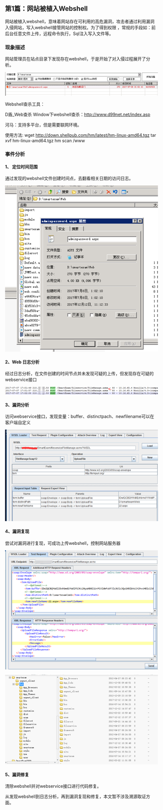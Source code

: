 ## 第1篇：网站被植入Webshell

网站被植入webshell，意味着网站存在可利用的高危漏洞，攻击者通过利用漏洞入侵网站，写入webshell接管网站的控制权。为了得到权限 ，常规的手段如：前后台任意文件上传，远程命令执行，Sql注入写入文件等。

### 现象描述

网站管理员在站点目录下发现存在webshell，于是开始了对入侵过程展开了分析。

![](./image/1-1.png)

Webshell查杀工具：

D盾_Web查杀 
Window下webshell查杀：http://www.d99net.net/index.asp

河马：支持多平台，但是需要联网环境。

使用方法:
wget http://down.shellpub.com/hm/latest/hm-linux-amd64.tgz
tar xvf hm-linux-amd64.tgz
hm scan  /www

### 事件分析

#### 1、 **定位时间范围**

通过发现的webshell文件创建时间点，去翻看相关日期的访问日志。

![](./image/1-2.png)

#### 2、Web 日志分析

经过日志分析，在文件创建的时间节点并未发现可疑的上传，但发现存在可疑的webservice接口

![](./image/1-3.png)

#### 3、漏洞分析

访问webservice接口，发现变量：buffer、distinctpach、newfilename可以在客户端自定义

![](./image/1-4.png)

#### 4、漏洞复现

尝试对漏洞进行复现，可成功上传webshell，控制网站服务器

![](./image/1-5.png)

![](./image/1-6.png)

#### 5、漏洞修复

清除webshell并对webservice接口进行代码修复。

从发现webshell到日志分析，再到漏洞复现和修复，本文暂不涉及溯源取证方面。

